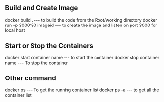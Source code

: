 ## Build and Create Image
docker build .                 --- to build the code from the Root/working directory
docker run -p 3000:80 imageid  --- to create the image and listen on port 3000 for local host

## Start or Stop the Containers
docker start container name    --- to start the container
docker stop container name     --- To stop the container

## Other command
docker ps      --- To get the running container list
docker ps -a   --- to get all the container list